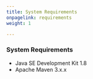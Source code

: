 ```yaml
---
title: System Requirements
onpagelink: requirements
weight: 1

---
```


### **System Requirements**

*   Java SE Development Kit 1.8
*   Apache Maven 3.x.x
